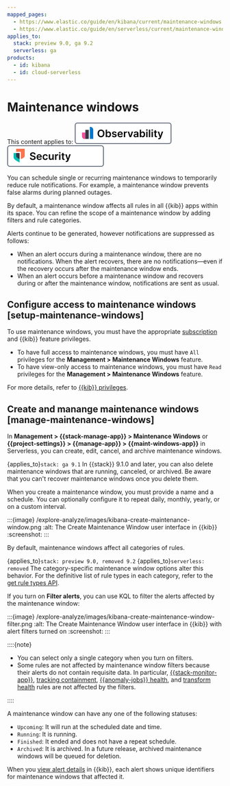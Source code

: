 ```yaml
---
mapped_pages:
  - https://www.elastic.co/guide/en/kibana/current/maintenance-windows.html
  - https://www.elastic.co/guide/en/serverless/current/maintenance-windows.html
applies_to:
  stack: preview 9.0, ga 9.2
  serverless: ga
products:
  - id: kibana
  - id: cloud-serverless
---
```


# Maintenance windows

This content applies to: [![Observability](/explore-analyze/images/serverless-obs-badge.svg "")](../../../solutions/observability.md) [![Security](/explore-analyze/images/serverless-sec-badge.svg "")](../../../solutions/security/elastic-security-serverless.md)


You can schedule single or recurring maintenance windows to temporarily reduce rule notifications. For example, a maintenance window prevents false alarms during planned outages.

By default, a maintenance window affects all rules in all {{kib}} apps within its space. You can refine the scope of a maintenance window by adding filters and rule categories.

Alerts continue to be generated, however notifications are suppressed as follows:

* When an alert occurs during a maintenance window, there are no notifications. When the alert recovers, there are no notifications—even if the recovery occurs after the maintenance window ends.
* When an alert occurs before a maintenance window and recovers during or after the maintenance window, notifications are sent as usual.

## Configure access to maintenance windows [setup-maintenance-windows]

To use maintenance windows, you must have the appropriate [subscription](https://www.elastic.co/subscriptions) and {{kib}} feature privileges.

* To have full access to maintenance windows, you must have `All` privileges for the **Management > Maintenance Windows** feature.
* To have view-only access to maintenance windows, you must have `Read` privileges for the **Management > Maintenance Windows** feature.

For more details, refer to [{{kib}} privileges](../../../deploy-manage/users-roles/cluster-or-deployment-auth/kibana-privileges.md).

## Create and manange maintenance windows [manage-maintenance-windows]

In **Management > {{stack-manage-app}} > Maintenance Windows** or **{{project-settings}} > {{manage-app}} > {{maint-windows-app}}** in Serverless, you can create, edit, cancel, and archive maintenance windows. 

{applies_to}`stack: ga 9.1` In {{stack}} 9.1.0 and later, you can also delete maintenance windows that are running, canceled, or archived. Be aware that you can't recover maintenance windows once you delete them.

When you create a maintenance window, you must provide a name and a schedule. You can optionally configure it to repeat daily, monthly, yearly, or on a custom interval.

:::{image} /explore-analyze/images/kibana-create-maintenance-window.png
:alt: The Create Maintenance Window user interface in {{kib}}
:screenshot:
:::

By default, maintenance windows affect all categories of rules. 

{applies_to}`stack: preview 9.0, removed 9.2` {applies_to}`serverless: removed` The category-specific maintenance window options alter this behavior. For the definitive list of rule types in each category, refer to the [get rule types API](https://www.elastic.co/docs/api/doc/kibana/group/endpoint-alerting).

If you turn on **Filter alerts**, you can use KQL to filter the alerts affected by the maintenance window:

:::{image} /explore-analyze/images/kibana-create-maintenance-window-filter.png
:alt: The Create Maintenance Window user interface in {{kib}} with alert filters turned on
:screenshot:
:::

::::{note}

* You can select only a single category when you turn on filters.
* Some rules are not affected by maintenance window filters because their alerts do not contain requisite data. In particular, [{{stack-monitor-app}}](../../../deploy-manage/monitor/monitoring-data/configure-stack-monitoring-alerts.md), [tracking containment](../../../explore-analyze/alerts-cases/alerts/geo-alerting.md), [{{anomaly-jobs}} health](../../../explore-analyze/machine-learning/anomaly-detection/ml-configuring-alerts.md), and [transform health](../../../explore-analyze/transforms/transform-alerts.md) rules are not affected by the filters.

::::

A maintenance window can have any one of the following statuses:

* `Upcoming`: It will run at the scheduled date and time.
* `Running`: It is running.
* `Finished`: It ended and does not have a repeat schedule.
* `Archived`: It is archived. In a future release, archived maintenance windows will be queued for deletion.

When you [view alert details](../../../explore-analyze/alerts-cases/alerts/create-manage-rules.md#rule-details) in {{kib}}, each alert shows unique identifiers for maintenance windows that affected it.
